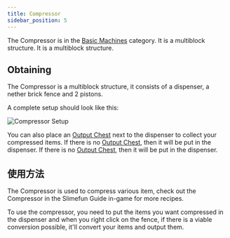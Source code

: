 ```yaml
---
title: Compressor
sidebar_position: 5
---
```


The Compressor is in the [Basic Machines](/docs/Slimefun/Basic-Machines) category. It is a multiblock structure. It is a multiblock structure.

## Obtaining

The Compressor is a multiblock structure, it consists of a dispenser, a nether brick fence and 2 pistons.

A complete setup should look like this:

![Compressor Setup](https://raw.githubusercontent.com/TheBusyBiscuit/Slimefun4-Wiki/master/images/multiblock-compressor.png)

You can also place an [Output Chest](Output-Chest) next to the dispenser to collect your compressed items. If there is no [Output Chest](Output-Chest), then it will be put in the dispenser. If there is no [Output Chest](Output-Chest), then it will be put in the dispenser.

## 使用方法

The Compressor is used to compress various item, check out the Compressor in the Slimefun Guide in-game for more recipes.

To use the compressor, you need to put the items you want compressed in the dispenser and when you right click on the fence, if there is a viable conversion possible, it'll convert your items and output them.
